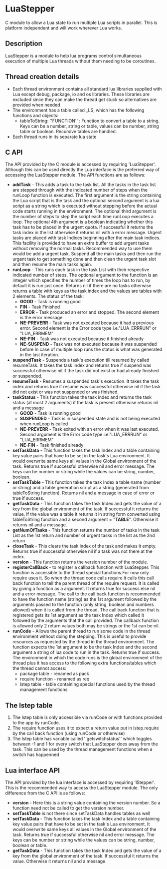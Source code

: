 LuaStepper
==========

C module to allow a Lua state to run multiple Lua scripts in parallel. This is platform independent and will work wherever Lua works.

## Description
LuaStepper is a module to help lua programs control simultaneous execution of multiple Lua threads without them needing to be coroutines.

## Thread creation details
* Each thread environment contains all standard lua libraries supplied with Lua except debug, package, io and os libraries. These libraries are excluded since they can make the thread get stuck so alternatives are provided when needed
* The environment has a table called _LS, which has the following functions and objects:
  * tableToString: ''FUNCTION'' : Function to convert a table to a string. Keys can be a number, string or table, values can be number, string table or boolean. Recursive tables are handled.
* Each thread runs in its separate lua state

## C API
The API provided by the C module is accessed by requiring 'LuaStepper'. Although this can be used directly the Lua interface is the preferred way of accessing the LuaStepper module.
The API functions are as follows:
* __addTask__ - This adds a task to the task list. All the tasks in the task list are stepped through with the indicated number of steps when the runLoop function is executed. The first argument is the string containing the Lua script that is the task and the optional second argument is a lua script as a string which is executed without stepping before the actual code starts running in the environment. The optional third argument is  the number of steps to step the script each time runLoop executes a loop. The optional 4th argument is a boolean indicating whether this task has to be placed in the urgent quota. If successful it returns the task index in the list otherwise it returns nil with a error message. Urgent tasks are placed with task Indices beginning after the main task indices. This facility is provided to have an extra buffer to add urgent tasks without removing the normal tasks. Recommended way to use them would be add a urgent task. Suspend all the main tasks and then run the urgent task to get something done and then clean the urgent task slot and then resume the main tasks again. 
* __runLoop__ - This runs each task in the task List with their respective indicated number of steps. The optional argument to the function is an integer which specifies the number of times the loop has to run, by default it is run just once. Returns nil if there are no tasks otherwise returns a table with keys as the task index and the values are tables with 2 elements. The status of the task:
  * __GOOD__ - Task is running good
  * __FIN__ - Task Finished
  * __ERROR__ - Task produced an error and stopped. The second element is the error message
  * __NE-PREVERR__ - Task was not executed because it had a previous error. Second element is the Error  code type i.e."LUA_ERRRUN" or "LUA_ERRMEM"
  * __NE-FIN__ - Task was not executed because it finished already
  * __NE-SUSPEND__ - Task was not executed because it was suspended before
In case of multiple loop runs the status is what was generated in the last iteration.
* __suspendTask__ - Suspends a task's execution till resumed by called resumeTask. It takes the task index and returns true if suspend was successful otherwise nil if the task did not exist or had already finished or suspended.
* __resumeTask__ - Resumes a suspended task's execution. It takes the task index and returns true if resume was successful otherwise nil if the task did not exist or was not suspended or was finished.
* __taskStatus__ - This function takes the task index and returns the task status (at most 2 arguments) if the task is present otherwise returns nil and a message
  * __GOOD__ - Task is running good
  * __SUSPENDED__ - Task is in suspended state and is not being executed when runLoop is called
  * __NE-PREVERR__ - Task exited with an error when it was last executed. Second argument is the Error  code type i.e."LUA_ERRRUN" or "LUA_ERRMEM"
  * __NE-FIN__ - Task finished already
* __setTaskData__ - This function takes the task Index and a table containing key value pairs that have to be set in the task's Lua environment. It would overwrite same keys all values in the Global environment of the task. Returns true if successful otherwise nil and error message. The keys can be number or string while the values can be string, number, boolean.
* __setTaskTable__ - This function takes the task Index a table name (number or string) and a table generation script as a string (generated from tableToString function). Returns nil and a message in case of error or true if success.
* __getTaskData__ - This function takes the task Index and gets the value of a key from the global environment of the task. If successful it returns the value. If the value was a table it returns it in string form converted using tableToString function and a second argument = "__TABLE__". Otherwise it returns nil and a message.
* __getNumOfTasks__ - This function returns the number of tasks in the task List as the 1st return and number of urgent tasks in the list as the 2nd return
* __closeTask__ - This clears the task index of the task and makes it empty. Returns true if successful otherwise nil if a task was not there at the index.
* __version__ - This function returns the version number of the module.
* __registerCallBack__ - to register a callback function with LuaStepper. This function is accessible to the thread special functions.For now only require uses it. So when the thread code calls require it calls this call back function to tell the parent thread of the require request. It is called by giving a function as a argument. It returns true for success else nil and a error message. The call to the call back function is recommended to have the function name (string) as the 1st argument followed by the arguments passed to the function (only string, boolean and numbers allowed) when it is called from the thread. The call back function that is registered gets its 1st argument as the task Index which called it followed by the arguments that the call provided. The callback function is allowed only 2 return values both may be strings or the 1st can be nil.
* __runCode__ - Allows the parent thread to run some code in the thread environment without doing the stepping. This is useful to provide resources as requested by the thread in the thread environment. The function expects the 1st argument to be the task Index and the second argument a string of lua code to run in the task. Returns true if success. The environment in which the code runs is the global environment of the thread plus it has access to the following extra functions/tables which the thread cannot access:
  * package table - renamed as pack
  * require function - renamed as req
  * lstep table - table containing special functions used by the thread management functions. 

## The lstep table
1. The lstep table is only accessible via runCode or with functions provided to the app by runCode. 
2. The require function uses it to expect a return value put in lstep.require by the call back function (using runCode or otherwise)
3. The lstep table has variable called ''getswitchstatus'' which toggles between -1 and 1 for every switch that LuaStepper does away from the task. This can be used by the thread management functions when a switch has happenned


## Lua interface API
The API provided by the lua interface is accessed by requiring 'lStepper'. This is the recommended way to access the LuaStepper module. The only difference from the C API is as follows:
* __version__ - Here this is a string value containing the version number. So a function need not be called to get the version number.
* __setTaskTable__ is not there since setTaskData handles tables as well
* __setTaskData__ - This function takes the task Index and a table containing key value pairs that have to be set in the task's Lua environment. It would overwrite same keys all values in the Global environment of the task. Returns true if successful otherwise nil and error message. The keys can be number or string while the values can be string, number, boolean or table.
* __getTaskData__ - This function takes the task Index and gets the value of a key from the global environment of the task. If successful it returns the value. Otherwise it returns nil and a message.


